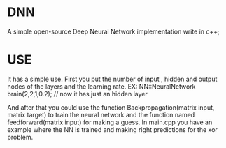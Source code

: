 # DNN
A simple open-source Deep Neural Network implementation write in c++;


# USE
It has a simple use.
First you put the number of input , hidden and output nodes of the layers and the learning rate. 
EX:
NN::NeuralNetwork brain(2,2,1,0.2); // now it has just an hidden layer 

And after that you could use the function Backpropagation(matrix input, matrix target) to train the neural network and the function named feedforward(matrix input) for making a guess.
In main.cpp you have an example where the NN is trained and making right predictions for the xor problem.
